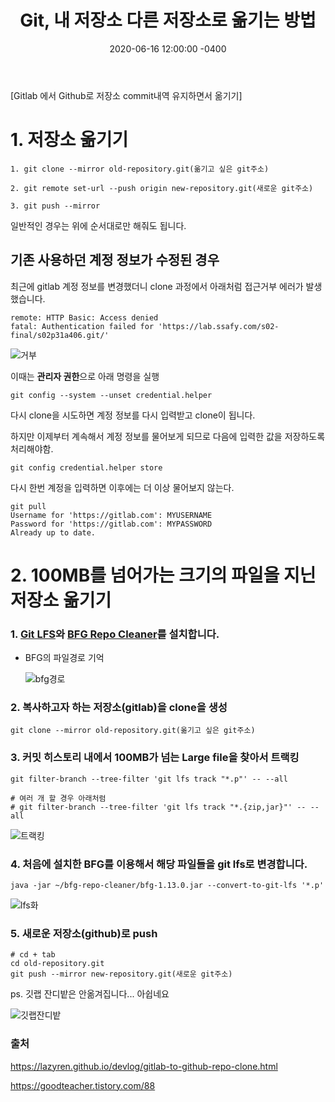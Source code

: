 ﻿---
title: "Git, 내 저장소 다른 저장소로 옮기는 방법"
date: 2020-06-16 12:00:00 -0400
categories: Study
---

[Gitlab 에서 Github로 저장소 commit내역 유지하면서 옮기기]



# 1. 저장소 옮기기

```
1. git clone --mirror old-repository.git(옮기고 싶은 git주소)

2. git remote set-url --push origin new-repository.git(새로운 git주소)

3. git push --mirror
```

일반적인 경우는 위에 순서대로만 해줘도 됩니다.



## 기존 사용하던 계정 정보가 수정된 경우

최근에 gitlab 계정 정보를 변경했더니 clone 과정에서 아래처럼 접근거부 에러가 발생했습니다.

```
remote: HTTP Basic: Access denied
fatal: Authentication failed for 'https://lab.ssafy.com/s02-final/s02p31a406.git/'
```

![거부](../../assets/images/study/git_mirror/거부.JPG)



이때는 **관리자 권한**으로 아래 명령을 실행

```
git config --system --unset credential.helper
```

다시 clone을 시도하면 계정 정보를 다시 입력받고 clone이 됩니다.



하지만 이제부터 계속해서 계정 정보를 물어보게 되므로 다음에 입력한 값을 저장하도록 처리해야함.

```
git config credential.helper store
```

다시 한번 계정을 입력하면 이후에는 더 이상 물어보지 않는다.

```
git pull
Username for 'https://gitlab.com': MYUSERNAME
Password for 'https://gitlab.com': MYPASSWORD
Already up to date.
```




# 2. 100MB를 넘어가는 크기의 파일을 지닌 저장소 옮기기



### 1. [Git LFS](https://git-lfs.github.com/)와 [BFG Repo Cleaner](https://rtyley.github.io/bfg-repo-cleaner/)를 설치합니다.

- BFG의 파일경로 기억

  ![bfg경로](../../assets/images/study/git_mirror/bfg경로.JPG)
  
  

### 2. 복사하고자 하는 저장소(gitlab)을 clone을 생성

```
git clone --mirror old-repository.git(옮기고 싶은 git주소)
```

   

### 3. 커밋 히스토리 내에서 100MB가 넘는 Large file을 찾아서 트랙킹

```
git filter-branch --tree-filter 'git lfs track "*.p"' -- --all
   
# 여러 개 할 경우 아래처럼
# git filter-branch --tree-filter 'git lfs track "*.{zip,jar}"' -- --all
```

![트랙킹](../../assets/images/study/git_mirror/트랙킹.JPG)



### 4. 처음에 설치한 BFG를 이용해서 해당 파일들을 git lfs로 변경합니다.

```
java -jar ~/bfg-repo-cleaner/bfg-1.13.0.jar --convert-to-git-lfs '*.p'
```

![lfs화](../../assets/images/study/git_mirror/lfs화.JPG)



### 5. 새로운 저장소(github)로 push

```
# cd + tab
cd old-repository.git
git push --mirror new-repository.git(새로운 git주소)
```

   


ps. 깃랩 잔디밭은 안옮겨집니다... 아쉽네요

![깃랩잔디밭](../../assets/images/study/git_mirror/깃랩잔디밭.JPG)



### 출처

https://lazyren.github.io/devlog/gitlab-to-github-repo-clone.html

https://goodteacher.tistory.com/88
